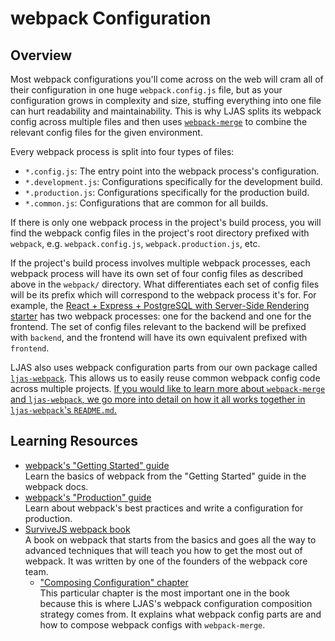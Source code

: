 # webpack Configuration

## Overview

Most webpack configurations you'll come across on the web will cram all of their configuration in one huge `webpack.config.js` file, but as your configuration grows in complexity and size, stuffing everything into one file can hurt readability and maintainability. This is why LJAS splits its webpack config across multiple files and then uses [`webpack-merge`](https://npmjs.com/package/webpack-merge) to combine the relevant config files for the given environment.

Every webpack process is split into four types of files:

-   `*.config.js`: The entry point into the webpack process's configuration.
-   `*.development.js`: Configurations specifically for the development build.
-   `*.production.js`: Configurations specifically for the production build.
-   `*.common.js`: Configurations that are common for all builds.

If there is only one webpack process in the project's build process, you will find the webpack config files in the project's root directory prefixed with `webpack`, e.g. `webpack.config.js`, `webpack.production.js`, etc.

If the project's build process involves multiple webpack processes, each webpack process will have its own set of four config files as described above in the `webpack/` directory. What differentiates each set of config files will be its prefix which will correspond to the webpack process it's for. For example, the [React + Express + PostgreSQL with Server-Side Rendering starter](../starters/react-express-postgres-ssr) has two webpack processes: one for the backend and one for the frontend. The set of config files relevant to the backend will be prefixed with `backend`, and the frontend will have its own equivalent prefixed with `frontend`.

LJAS also uses webpack configuration parts from our own package called [`ljas-webpack`](https://github.com/mattlean/lean-js-app-starter/tree/master/ljas-webpack). This allows us to easily reuse common webpack config code across multiple projects. [If you would like to learn more about `webpack-merge` and `ljas-webpack`, we go more into detail on how it all works together in `ljas-webpack`'s `README.md`.](https://github.com/mattlean/lean-js-app-starter/tree/master/ljas-webpack/README.md)

## Learning Resources

-   [webpack's "Getting Started" guide](https://webpack.js.org/guides/getting-started)  
    Learn the basics of webpack from the "Getting Started" guide in the webpack docs.
-   [webpack's "Production" guide](https://webpack.js.org/guides/production)  
     Learn about webpack's best practices and write a configuration for production.
-   [SurviveJS webpack book](https://survivejs.com/books/webpack)  
    A book on webpack that starts from the basics and goes all the way to advanced techniques that will teach you how to get the most out of webpack. It was written by one of the founders of the webpack core team.
    -   ["Composing Configuration" chapter](https://survivejs.com/webpack/developing/composing-configuration)  
        This particular chapter is the most important one in the book because this is where LJAS's webpack configuration composition strategy comes from. It explains what webpack config parts are and how to compose webpack configs with `webpack-merge`.
